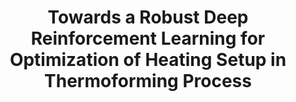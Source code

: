 ---
layout: "publication"
title: "Towards a Robust Deep Reinforcement Learning for Optimization of Heating Setup in Thermoforming Process"
type: "conference"
order: 206
year: 2024
authors: "Iman Jalilvand, Bhushan Gopaluni, Abbas S. Milani"
journal: "In Proceedings of the IISE Annual Conference & Expo 2024"
pdf: "2024C06_iman_iise.pdf"
thumbnail: "2024C06_iman_iise.png"
image: "/assets/thumbnails/2024C06_iman_iise.png"
thumbnail_caption: "Figure 1: Lab-scale thermoforming setup including fifteen heaters and other components."
description: "Thermoforming, a commonly used technique in thermoplastics and composites manufacturing, involves interaction of various mechanical components influencing the quality of the final product. Among those, a precise selection of heaters setting plays a pivotal role in pre-optimizing the process. While the traditional control theories have been historically employed for process optimization problems, recent advancements in Artificial Intelligence (AI) have encouraged its adoption across diverse manufacturing domains. Nevertheless, the AI application in thermoforming remains rather limited to date. This case study harnesses a Deep Reinforcement Learning (DRL) to enhance the thermoforming’s primary operation: optimizing the input heating setting given a target temperature profile, and possibly saving energy consumption. We showcase the implementation of two widely used DRL algorithms: Proximal Policy Optimization (PPO) and Deep Q-Networks (DQN). A comparison is made to evaluate their effectiveness under diverse process conditions, including both low and high temperature profiles along with single- versus multi-heater utilizations. The PPO algorithm demonstrated a higher performance across all simulated conditions."
---